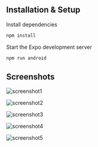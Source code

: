 ## Installation & Setup

Install dependencies

``` sh
npm install
```
Start the Expo development server

``` sh
npm run android
```

## Screenshots

![screenshot1](screenshots/screenshot1.png)

![screenshot2](screenshots/screenshot2.png)

![screenshot3](screenshots/screenshot3.png)

![screenshot4](screenshots/screenshot4.png)

![screenshot5](screenshots/screenshot5.png)